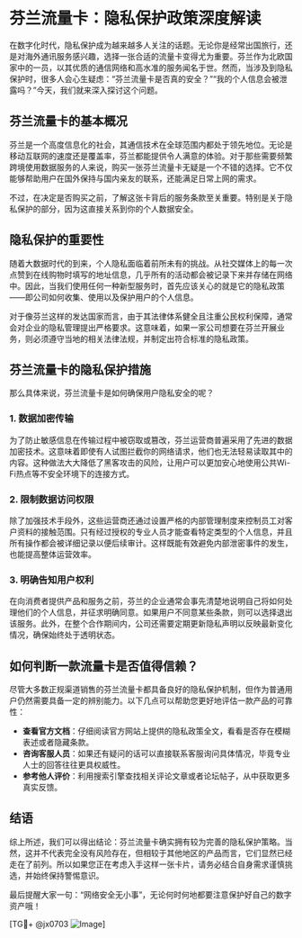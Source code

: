 # 芬兰流量卡：隐私保护政策深度解读

在数字化时代，隐私保护成为越来越多人关注的话题。无论你是经常出国旅行，还是对海外通讯服务感兴趣，选择一张合适的流量卡变得尤为重要。芬兰作为北欧国家中的一员，以其优质的通信网络和高水准的服务闻名于世。然而，当涉及到隐私保护时，很多人会心生疑虑：“芬兰流量卡是否真的安全？”“我的个人信息会被泄露吗？”今天，我们就来深入探讨这个问题。

## 芬兰流量卡的基本概况

芬兰是一个高度信息化的社会，其通信技术在全球范围内都处于领先地位。无论是移动互联网的速度还是覆盖率，芬兰都能提供令人满意的体验。对于那些需要频繁跨境使用数据服务的人来说，购买一张芬兰流量卡无疑是一个不错的选择。它不仅能够帮助用户在国外保持与国内亲友的联系，还能满足日常上网的需求。

不过，在决定是否购买之前，了解这张卡背后的服务条款至关重要。特别是关于隐私保护的部分，因为这直接关系到你的个人数据安全。

## 隐私保护的重要性

随着大数据时代的到来，个人隐私面临着前所未有的挑战。从社交媒体上的每一次点赞到在线购物时填写的地址信息，几乎所有的活动都会被记录下来并存储在网络中。因此，当我们使用任何一种新型服务时，首先应该关心的就是它的隐私政策——即公司如何收集、使用以及保护用户的个人信息。

对于像芬兰这样的发达国家而言，由于其法律体系健全且注重公民权利保障，通常会对企业的隐私管理提出严格要求。这意味着，如果一家公司想要在芬兰开展业务，则必须遵守当地的相关法律法规，并制定出符合标准的隐私政策。

## 芬兰流量卡的隐私保护措施

那么具体来说，芬兰流量卡是如何确保用户隐私安全的呢？

### 1. 数据加密传输

为了防止敏感信息在传输过程中被窃取或篡改，芬兰运营商普遍采用了先进的数据加密技术。这意味着即使有人试图拦截你的网络请求，他们也无法轻易读取其中的内容。这种做法大大降低了黑客攻击的风险，让用户可以更加安心地使用公共Wi-Fi热点等不安全环境下的连接方式。

### 2. 限制数据访问权限

除了加强技术手段外，这些运营商还通过设置严格的内部管理制度来控制员工对客户资料的接触范围。只有经过授权的专业人员才能查看特定类型的个人信息，并且所有操作都会被详细记录以便后续审计。这样既能有效避免内部泄密事件的发生，也能提高整体运营效率。

### 3. 明确告知用户权利

在向消费者提供产品和服务之前，芬兰的企业通常会事先清楚地说明自己将如何处理他们的个人信息，并征求明确同意。如果用户不同意某些条款，则可以选择退出该服务。此外，在整个合作期间内，公司还需要定期更新隐私声明以反映最新变化情况，确保始终处于透明状态。

## 如何判断一款流量卡是否值得信赖？

尽管大多数正规渠道销售的芬兰流量卡都具备良好的隐私保护机制，但作为普通用户仍然需要具备一定的辨别能力。以下几点可以帮助您更好地评估一款产品的可靠性：

- **查看官方文档**：仔细阅读官方网站上提供的隐私政策全文，看看是否存在模糊表述或者隐藏条款。
- **咨询客服人员**：如果还有疑问的话可以直接联系客服询问具体情况，毕竟专业人士的回答往往更具权威性。
- **参考他人评价**：利用搜索引擎查找相关评论文章或者论坛帖子，从中获取更多真实反馈。

## 结语

综上所述，我们可以得出结论：芬兰流量卡确实拥有较为完善的隐私保护策略。当然，这并不代表完全没有风险存在，但相较于其他地区的产品而言，它们显然已经走在了前列。所以如果您正在考虑入手这样一张卡片，请务必结合自身需求谨慎挑选，并始终保持警惕意识。

最后提醒大家一句：“网络安全无小事”，无论何时何地都要注意保护好自己的数字资产哦！

[TG💪+ @jx0703 ![Image](https://github.com/user-attachments/assets/dbca1d08-cadb-493c-b0ec-ad6f7a83f270)]